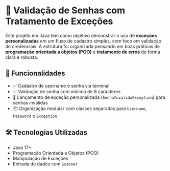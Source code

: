 # 🔐 Validação de Senhas com Tratamento de Exceções

Este projeto em Java tem como objetivo demonstrar o uso de **exceções personalizadas** em um fluxo de cadastro simples, com foco em validação de credenciais. A estrutura foi organizada pensando em boas práticas de **programação orientada a objetos (POO)** e **tratamento de erros** de forma clara e robusta.

## 🧩 Funcionalidades

- ✅ Cadastro de username e senha via terminal
- ✅ Validação de senha com mínimo de 8 caracteres
- 🚫 Lançamento de exceção personalizada (`SenhaInvalidaException`) para senhas inválidas
- 📦 Organização modular com classes separadas para `Username`, `Password` e `Exception`

## 🛠 Tecnologias Utilizadas

- Java 17+
- Programação Orientada a Objetos (POO)
- Manipulação de Exceções
- Entrada de dados com `Scanner`
